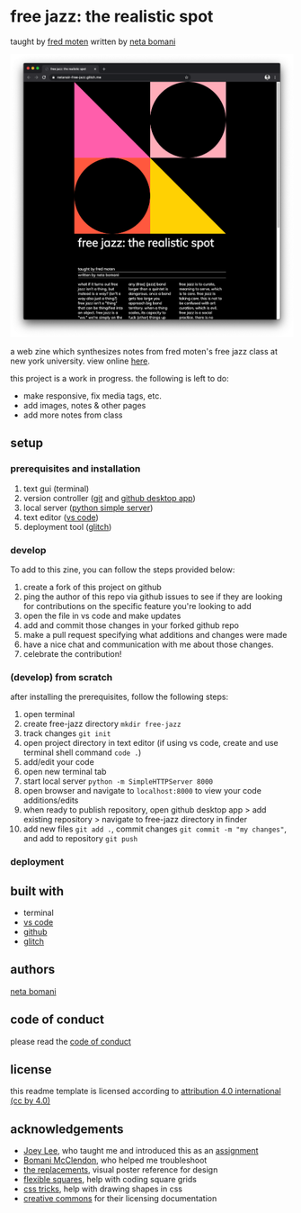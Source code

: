 <!-- Every README should start with an H1 -->
# free jazz: the realistic spot
taught by [fred moten](https://tisch.nyu.edu/about/directory/performance-studies/fred-moten)
written by [neta bomani](https://netabomani.com)

![a screenshot of the webpage, which is stylized in minimal swiss design](screenshot.png)

<!-- A one sentence description of the project or assignment -->
a web zine which synthesizes notes from fred moten's free jazz class at new york university. 
view online [here](https://netanoir-free-jazz.glitch.me/). 

this project is a work in progress. the following is left to do:
* make responsive, fix media tags, etc.
* add images, notes & other pages
* add more notes from class

<!-- It is essential to describe how to set up your project -->
## setup

<!-- Any knowledge or tools you will need before hand -->
### prerequisites and installation

1. text gui (terminal)
2. version controller ([git](https://git-scm.com/downloads) and [github desktop app](https://desktop.github.com/))
3. local server ([python simple server](https://docs.python.org/2/library/simplehttpserver.html))
3. text editor ([vs code](https://code.visualstudio.com/))
4. deployment tool ([glitch](https://glitch.me))

<!-- Write instructions on how to start working on your project -->
### develop

To add to this zine, you can follow the steps provided below:
1. create a fork of this project on github
2. ping the author of this repo via github issues to see if they are looking for contributions on the specific feature you're looking to add
3. open the file in vs code and make updates 
4. add and commit those changes in your forked github repo
5. make a pull request specifying what additions and changes were made
6. have a nice chat and communication with me about those changes. 
7. celebrate the contribution! 

### (develop) from scratch
after installing the prerequisites, follow the following steps:
1. open terminal
2. create free-jazz directory `mkdir free-jazz`
3. track changes `git init `
4. open project directory in text editor (if using vs code, create and use terminal shell command `code .`)
5. add/edit your code
6. open new terminal tab
7. start local server `python -m SimpleHTTPServer 8000`
8. open browser and navigate to `localhost:8000` to view your code additions/edits
8. when ready to publish repository, open github desktop app > add existing repository > navigate to free-jazz directory in finder
9. add new files `git add .`, commit changes `git commit -m "my changes"`, and add to repository `git push`

<!-- Notes about the deployment -->
### deployment

## built with

* terminal
* [vs code](https://code.visualstudio.com/)
* [github](https://github.com) 
* [glitch](https://glitch.me)

## authors

[neta bomani](https://netabomani.com)

## code of conduct

please read the [code of conduct](https://www.mozilla.org/en-US/about/governance/policies/participation/) 

## license

this readme template is licensed according to [attribution 4.0 international (cc by 4.0) ](https://creativecommons.org/licenses/by/4.0/)

<!-- thank and reference all the things that made your project happen -->
## acknowledgements

* [Joey Lee](https://jk-lee.com/), who taught me and introduced this as an [assignment](https://github.com/itp-dwd/2020-spring/blob/master/weeks/02_front-end-foundations.md)
* [Bomani McClendon](https://bomani.xyz), who helped me troubleshoot
* [the replacements](https://www.swissted.com/products/the-replacements-at-cabaret-metro-1985), visual poster reference for design
* [flexible squares](https://codepen.io/stevemckinney/pen/dGzXwO), help with coding square grids
* [css tricks](https://css-tricks.com/the-shapes-of-css/), help with drawing shapes in css
* [creative commons](https://creativecommons.org/licenses/by/4.0/) for their licensing documentation
